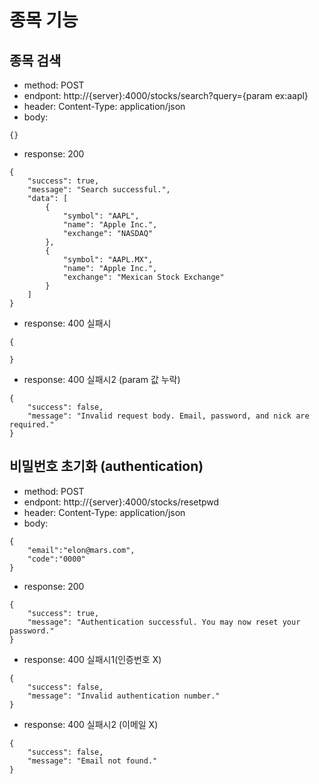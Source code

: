 # 종목 기능
## 종목 검색
- method: POST
- endpont: http://{server}:4000/stocks/search?query={param ex:aapl}
- header: Content-Type: application/json
- body: 
```
{}
```

- response: 200
```
{
    "success": true,
    "message": "Search successful.",
    "data": [
        {
            "symbol": "AAPL",
            "name": "Apple Inc.",
            "exchange": "NASDAQ"
        },
        {
            "symbol": "AAPL.MX",
            "name": "Apple Inc.",
            "exchange": "Mexican Stock Exchange"
        }
    ]
}
```

- response: 400 실패시
```
{
  
}
```

- response: 400 실패시2 (param 값 누락)
```
{
    "success": false,
    "message": "Invalid request body. Email, password, and nick are required."
}
```

## 비밀번호 초기화 (authentication) 

- method: POST
- endpont: http://{server}:4000/stocks/resetpwd
- header: Content-Type: application/json
- body: 
```
{
    "email":"elon@mars.com",
    "code":"0000"
}
```
- response: 200
```
{
    "success": true,
    "message": "Authentication successful. You may now reset your password."
}
```
- response: 400 실패시1(인증번호 X)
```
{
    "success": false,
    "message": "Invalid authentication number."
}
```
- response: 400 실패시2 (이메일 X)
```
{
    "success": false,
    "message": "Email not found."
}
```
